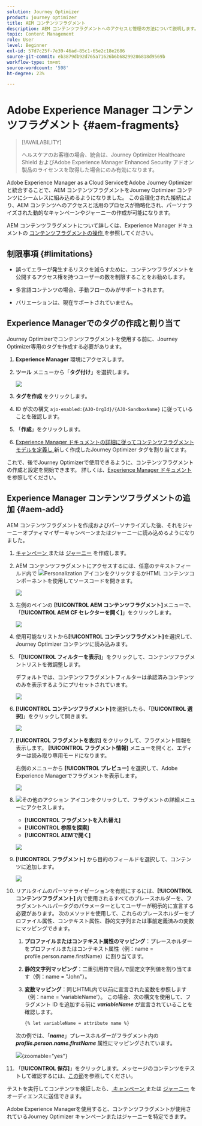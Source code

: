 ```yaml
---
solution: Journey Optimizer
product: journey optimizer
title: AEM コンテンツフラグメント
description: AEM コンテンツフラグメントへのアクセスと管理の方法について説明します。
topic: Content Management
role: User
level: Beginner
exl-id: 57d7c25f-7e39-46ad-85c1-65e2c18e2686
source-git-commit: eb3879db92d765a71626b6b68299286818d9569b
workflow-type: tm+mt
source-wordcount: '598'
ht-degree: 23%

---
```


# Adobe Experience Manager コンテンツフラグメント {#aem-fragments}

>[!AVAILABILITY]
>
> ヘルスケアのお客様の場合、統合は、Journey Optimizer Healthcare Shield およびAdobe Experience Manager Enhanced Security アドオン製品のライセンスを取得した場合にのみ有効になります。

Adobe Experience Manager as a Cloud ServiceをAdobe Journey Optimizerと統合することで、AEM コンテンツフラグメントをJourney Optimizer コンテンツにシームレスに組み込めるようになりました。 この合理化された接続により、AEM コンテンツへのアクセスと活用のプロセスが簡略化され、パーソナライズされた動的なキャンペーンやジャーニーの作成が可能になります。

AEM コンテンツフラグメントについて詳しくは、Experience Manager ドキュメントの [ コンテンツフラグメントの操作 ](https://experienceleague.adobe.com/en/docs/experience-manager-cloud-service/content/sites/administering/content-fragments/overview) を参照してください。

## 制限事項 {#limitations}

* 誤ってエラーが発生するリスクを減らすために、コンテンツフラグメントを公開するアクセス権を持つユーザーの数を制限することをお勧めします。

* 多言語コンテンツの場合、手動フローのみがサポートされます。

* バリエーションは、現在サポートされていません。

## Experience Managerでのタグの作成と割り当て

Journey Optimizerでコンテンツフラグメントを使用する前に、Journey Optimizer専用のタグを作成する必要があります。

1. **Experience Manager** 環境にアクセスします。

1. **ツール** メニューから「**タグ付け**」を選択します。

   ![](assets/do-not-localize/aem_tag_1.png)

1. **タグを作成** をクリックします。

1. ID が次の構文 `ajo-enabled:{AJO-OrgId}/{AJO-SandboxName}` に従っていることを確認します。

1. 「**作成**」をクリックします。

1. [Experience Manager ドキュメントの詳細に従ってコンテンツフラグメントモデルを定義し ](https://experienceleague.adobe.com/en/docs/experience-manager-cloud-service/content/sites/administering/content-fragments/content-fragment-models) 新しく作成したJourney Optimizer タグを割り当てます。

これで、後でJourney Optimizerで使用できるように、コンテンツフラグメントの作成と設定を開始できます。 詳しくは、[Experience Manager ドキュメント ](https://experienceleague.adobe.com/en/docs/experience-manager-cloud-service/content/sites/administering/content-fragments/managing) を参照してください。

## Experience Manager コンテンツフラグメントの追加 {#aem-add}

AEM コンテンツフラグメントを作成およびパーソナライズした後、それをジャーニーオプティマイザーキャンペーンまたはジャーニーに読み込めるようになりました。

1. [ キャンペーン ](../campaigns/create-campaign.md) または [ジャーニー](../building-journeys/journey-gs.md) を作成します。

1. AEM コンテンツフラグメントにアクセスするには、任意のテキストフィールド内で ![Personalization アイコンをクリックするか ](assets/do-not-localize/Smock_PersonalizationField_18_N.svg)HTML コンテンツコンポーネントを使用してソースコードを開きます。

   ![](assets/aem_campaign_2.png)

1. 左側のペインの **[!UICONTROL AEM コンテンツフラグメント]**&#x200B;メニューで、「**[!UICONTROL AEM CF セレクターを開く]**」をクリックします。

   ![](assets/aem_campaign_3.png)

1. 使用可能なリストから&#x200B;**[!UICONTROL コンテンツフラグメント]**&#x200B;を選択して、Journey Optimizer コンテンツに読み込みます。

1. 「**[!UICONTROL フィルターを表示]**」をクリックして、コンテンツフラグメントリストを微調整します。

   デフォルトでは、コンテンツフラグメントフィルターは承認済みコンテンツのみを表示するようにプリセットされています。

   ![](assets/aem_campaign_4.png)

1. **[!UICONTROL コンテンツフラグメント]**&#x200B;を選択したら、「**[!UICONTROL 選択]**」をクリックして開きます。

   ![](assets/aem_campaign_5.png)

1. **[!UICONTROL フラグメントを表示]** をクリックして、フラグメント情報を表示します。 **[!UICONTROL フラグメント情報]** メニューを開くと、エディターは読み取り専用モードになります。

   右側のメニューから **[!UICONTROL プレビュー]** を選択して、Adobe Experience Managerでフラグメントを表示します。

   ![](assets/aem_campaign_7.png)

1. ![ その他のアクション ](assets/do-not-localize/Smock_MoreSmallList_18_N.svg) アイコンをクリックして、フラグメントの詳細メニューにアクセスします。

   * **[!UICONTROL フラグメントを入れ替え]**
   * **[!UICONTROL 参照を探索]**
   * **[!UICONTROL AEMで開く]**

   ![](assets/aem_campaign_8.png)

1. **[!UICONTROL フラグメント]** から目的のフィールドを選択して、コンテンツに追加します。
   <!--
    Note that if you choose to copy the value, any future updates to the Content Fragment will not be reflected in your campaign or journey. However, using dynamic placeholders ensures real-time updates.-->

   ![](assets/aem_campaign_6.png)

1. リアルタイムのパーソナライゼーションを有効にするには、**[!UICONTROL コンテンツフラグメント]** 内で使用されるすべてのプレースホルダーを、フラグメントヘルパータグのパラメーターとしてユーザーが明示的に宣言する必要があります。 次のメソッドを使用して、これらのプレースホルダーをプロファイル属性、コンテキスト属性、静的文字列または事前定義済みの変数にマッピングできます。

   1. **プロファイルまたはコンテキスト属性のマッピング**：プレースホルダーをプロファイルまたはコンテキスト属性（例：name = profile.person.name.firstName）に割り当てます。

   1. **静的文字列マッピング**：二重引用符で囲んで固定文字列値を割り当てます（例：name = &quot;John&quot;）。

   1. **変数マッピング**：同じHTML内で以前に宣言された変数を参照します（例：name = &#39;variableName&#39;）。
この場合、次の構文を使用して、フラグメント ID を追加する前に **_variableName_** が宣言されていることを確認します。

      ```html
      {% let variableName = attribute name %} 
      ```

   次の例では、「**_name_**」プレースホルダーがフラグメント内の **_profile.person.name.firstName_** 属性にマッピングされています。

   ![](assets/aem_campaign_9.png){zoomable="yes"}


1. 「**[!UICONTROL 保存]**」をクリックします。メッセージのコンテンツをテストして確認するには、[この節](../content-management/preview.md)を参照してください。

テストを実行してコンテンツを検証したら、[ キャンペーン ](../campaigns/review-activate-campaign.md) または [ジャーニー](../building-journeys/publishing-the-journey.md) をオーディエンスに送信できます。

Adobe Experience Managerを使用すると、コンテンツフラグメントが使用されているJourney Optimizer キャンペーンまたはジャーニーを特定できます。
